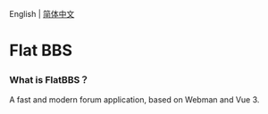 English | [简体中文](README_zh_CN.md)

# Flat BBS

### What is FlatBBS？

A fast and modern forum application, based on Webman and Vue 3.
